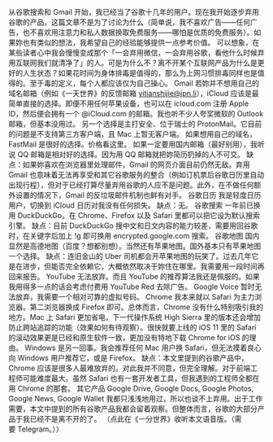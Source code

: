 
从谷歌搜索和 Gmail 开始，我已经当了谷歌十几年的用户。现在我开始逐步弃用谷歌的产品。这篇文章不是为了讨论为什么（简单说，我不喜欢广告——任何广告，也不喜欢用注意力和私人数据换取免费服务——哪怕是优质的免费服务）。如果妳也有类似的想法，我希望自己的经验能够提供一点参考价值。
可以想象，在某些读者心中我会慢慢变成那个「一会弃用微信，一会弃用谷歌，看他什么时候弃用互联网我们就清净了」的人。可是为什么不？离不开某个互联网产品为什么是更好的人生状态？如果花时间为身体排毒是值得的，那么为上网习惯排毒同样也是值得的。至于毒的定义，每个人都应该仅为自己操心。
Gmail
若妳并不想用自己的域名邮箱（例如《一天世界》的反馈邮箱 yitianshijie@ipn.li），iCloud 应该是最简单直接的选择。即便不用任何苹果设备，也可以在 icloud.com 注册 Apple ID，然后便会拥有一个 @iCloud.com 的邮箱。我也听不少人夸奖微软的 Outlook 邮箱，但基本没用过。
另一个选择是主打安全、位于瑞士的 ProtonMail。它目前的问题是不支持第三方客户端，且 Mac 上暂无客户端。
如果想用自己的域名，FastMail 是很好的选择。价格看这里。
如果一定要用国内邮箱（最好别用），我听说 QQ 邮箱是相对好的选择。因为用 QQ 邮箱就把妳简历扔掉的人不可交。
缺点：如果妳喜欢在浏览器里处理邮件，Gmail 的网页介面目前仍然无敌。弃用 Gmail 也意味着无法再享受和其它谷歌服务的整合（例如订机票后谷歌日历里自动出现行程），但对于已经打算尽量弃用谷歌的人应不是问题。此外，在不做任何额外设置的情况下，Gmail 的反垃圾邮件机制也鲜有对手。
谷歌日历
我是轻度日历用户，切换到 iCloud 日历对我没有任何损失。
缺点：无。
谷歌搜索
一年前已换用 DuckDuckGo。在 Chrome、Firefox 以及 Safari 里都可以把它设为默认搜索引擎。
缺点：目前 DuckDuckGo 搜中文和日文内容的能力较差，需要用回谷歌时，在关键字后加上 !g 即可换用 encrypted.google.com 搜索。
谷歌地图
国内显然是高德地图（百度？想都别想）。当然还有苹果地图。国外基本只有苹果地图一个选择。
缺点：连旧金山的 Uber 司机都会开苹果地图的玩笑了。过去几年它是在进步，但能否完全依赖它，大概依然取决于妳住在哪里。我需要用一段时间再回来报告。
YouTube
无法放弃。而且 YouTube 的推荐算法我还是佩服的。如果我用得多一点的话会考虑付费用 YouTube Red 去除广告。
Google Voice
暂时无法放弃，我需要一个相对可靠的虚拟号码。
Chrome
我本来就以 Safari 为主力浏览器。第二浏览器换成 Firefox 即可。总体而言，Chrome 没有什么特别吸引我的地方。Mac 上 Safari 更加省电，下一代操作系统 High Sierra 里的版本还会增加防止跨站追踪的功能（效果如何有待观察）。很快就要上线的 iOS 11 里的 Safari 的滚动效果更是已经和原生软件一致，更加没有特地下载 Chrome for iOS 的理由。
Windows 是另一回事。我会推荐任何 Mac 用户换 Safari，但无法摸着良心向 Windows 用户推荐它，或是 Firefox。
缺点：本文里提到的谷歌产品中，Chrome 应该是很多人最难放弃的。对此我并不同意，但完全理解。对于前端工程师可能难度最大。虽然 Safari 也有一套开发者工具，但我遇到的工程师全都在用 Chrome 的那套。
其它产品
Google Drive, Google Docs, Google Photos, Google News, Google Wallet 我都只浅浅地用过，所以也谈不上弃用。出于工作需要，本文中提到的所有谷歌产品我都会留着观察。但整体而言，谷歌的大部分产品于我已经不是离不开的了。
（点此在《一分世界》收听本文语音版。（需要 Telegram。））

